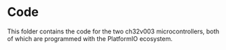 # Code

This folder contains the code for the two ch32v003 microcontrollers, both of
which are programmed with the PlatformIO ecosystem. 